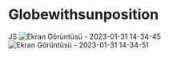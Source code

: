 # Globewithsunposition
JS
![Ekran Görüntüsü - 2023-01-31 14-34-45](https://user-images.githubusercontent.com/111579457/215749312-17358e49-d2ab-4d9f-9f1e-56a2e2886fce.png)
![Ekran Görüntüsü - 2023-01-31 14-34-51](https://user-images.githubusercontent.com/111579457/215749319-8e180349-9d5b-4459-b778-01e7c26c7180.png)
